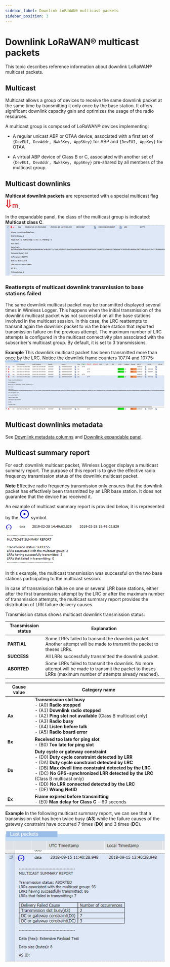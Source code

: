```yaml
---
sidebar_label: Downlink LoRaWAN® multicast packets
sidebar_position: 3
---
```


# Downlink LoRaWAN® multicast packets

This topic describes reference information about downlink LoRaWAN®
multicast packets.

## Multicast

Multicast allows a group of devices to receive the same downlink packet
at the same time by transmitting it only once by the base station. It
offers significant downlink capacity gain and optimizes the usage of the
radio resources.

A multicast group is composed of LoRaWAN® devices implementing:

- A regular unicast ABP or OTAA device, associated with a first set of
  `{DevEUI, DevAddr, NwkSKey, AppSKey}` for ABP and `{DevEUI, AppKey}` for
  OTAA

- A virtual ABP device of Class B or C, associated with another set of
  `{DevEUI, DevAddr, NwkSKey, AppSKey}` pre-shared by all members of the
  multicast group.

## Multicast downlinks

**Multicast downlink packets** are represented with a special multicast
flag ![](./_images/multicastdownlink.png).

In the expandable panel, the class of the multicast group is indicated:
**Multicast class C**.
![](./_images/multicast-downlink-1.png)

### Reattempts of multicast downlink transmission to base stations failed

The same downlink multicast packet may be transmitted displayed several
times in Wireless Logger. This happens when the initial transmission of
the downlink multicast packet was not successful on all the base
stations involved in the multicast session. In this case, the LRC
reattempts to transmit again the downlink packet to via the base station
that reported transmission failure on the previous attempt. The maximum
number of LRC attempts is configured in the multicast connectivity plan
associated with the subscriber's multicast group. By default, it is set
to 3 transmissions.

**Example** This downlink multicast packet has been transmitted more
than once by the LRC. Notice the downlink frame counters 10774 and
10775:
![](./_images/multicast-downlink-2.png)

## Multicast downlinks metadata

See [Downlink metadata columns](downlink-lorawan-unicast-packets.md#downlink-metadata-columns)
and [Downlink expandable panel](downlink-lorawan-unicast-packets.md#downlink-expandable-panel).

## Multicast summary report

For each downlink multicast packet, Wireless Logger displays a multicast
summary report. The purpose of this report is to give the effective
radio frequency transmission status of the downlink multicast packet.

**Note** Effective radio frequency transmission only ensures that the
downlink packet has effectively been transmitted by an LRR base station.
It does not guarantee that the device has received it.

An example of multicast summary report is provided below, it is
represented by the ![](./_images/multicastsummaryreport.png) symbol.

![](./_images/multicast-summary-report-1.png)

In this example, the multicast transmission was successful on the two
base stations participating to the multicast session.

In case of transmission failure on one or several LRR base stations,
either after the first transmission attempt by the LRC or after the
maximum number of transmission attempts, the multicast summary report
provides the distribution of LRR failure delivery causes.

Transmission status shows multicast downlink transmission status:

| Transmission status | Explanation                                                                                                                                                 |
|---------------------|-------------------------------------------------------------------------------------------------------------------------------------------------------------|
| **PARTIAL**         | Some LRRs failed to transmit the downlink packet. Another attempt will be made to transmit the packet to theses LRRs.                                       |
| **SUCCESS**         | All LRRs successfully transmitted the downlink packet.                                                                                                      |
| **ABORTED**         | Some LRRs failed to transmit the downlink. No more attempt will be made to transmit the packet to theses LRRs (maximum number of attempts already reached). |

| Cause value | Category name                                                                                                                                                                                                                                                                                                                                                                              |
|-------------|--------------------------------------------------------------------------------------------------------------------------------------------------------------------------------------------------------------------------------------------------------------------------------------------------------------------------------------------------------------------------------------------|
| **Ax**      | **Transmission slot busy**<br/>  - (A0) **Radio stopped**<br/>  - (A1) **Downlink radio stopped**<br/>  - (A2) **Ping slot not available** (Class B multicast only)<br/>  - (A3) **Radio busy**<br/>  - (A4) **Listen before talk**<br/>  - (A5) **Radio board error**                                                                                                                     |
| **Bx**      | **Received too late for ping slot**<br/>  - (B0) **Too late for ping slot**<br/>                                                                                                                                                                                                                                                                                                           |
| **Dx**      | **Duty cycle or gateway constraint**<br/>  - (D0) **Duty cycle constraint detected by LRR**<br/>  - (DA) **Duty cycle constraint detected by LRC**<br/>  - (DB) **Max dwell time constraint detected by the LRC**<br/>  - (DC) **No GPS-synchronized LRR detected by the LRC** (Class B multicast only)<br/>  - (DD) **No LRR connected detected by the LRC**<br/>  - (DF) **Wrong NetID** |
| **Ex**      | **Frame expired before transmitting**<br/>  - (E0) **Max delay for Class C** - 60 seconds                                                                                                                                                                                                                                                                                                  |

**Example** In the following multicast summary report, we can see that a
transmission slot has been twice busy (**A3**) while the failure causes
of the gateway constraint have occurred 7 times (**D0**) and 3 times
(**DC**).

![](./_images/multicast-summary-report-2.png)

